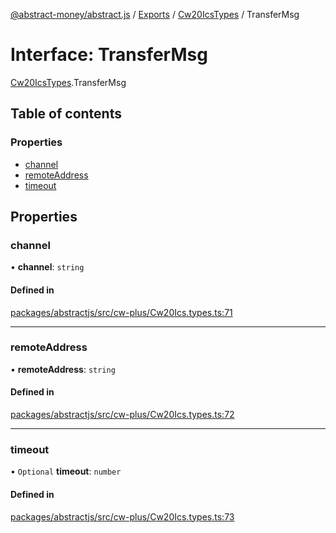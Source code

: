 [@abstract-money/abstract.js](../README.md) / [Exports](../modules.md) / [Cw20IcsTypes](../modules/Cw20IcsTypes.md) / TransferMsg

# Interface: TransferMsg

[Cw20IcsTypes](../modules/Cw20IcsTypes.md).TransferMsg

## Table of contents

### Properties

- [channel](Cw20IcsTypes.TransferMsg.md#channel)
- [remoteAddress](Cw20IcsTypes.TransferMsg.md#remoteaddress)
- [timeout](Cw20IcsTypes.TransferMsg.md#timeout)

## Properties

### channel

• **channel**: `string`

#### Defined in

[packages/abstractjs/src/cw-plus/Cw20Ics.types.ts:71](https://github.com/AbstractSDK/frontend/blob/07410073/packages/abstractjs/src/cw-plus/Cw20Ics.types.ts#L71)

___

### remoteAddress

• **remoteAddress**: `string`

#### Defined in

[packages/abstractjs/src/cw-plus/Cw20Ics.types.ts:72](https://github.com/AbstractSDK/frontend/blob/07410073/packages/abstractjs/src/cw-plus/Cw20Ics.types.ts#L72)

___

### timeout

• `Optional` **timeout**: `number`

#### Defined in

[packages/abstractjs/src/cw-plus/Cw20Ics.types.ts:73](https://github.com/AbstractSDK/frontend/blob/07410073/packages/abstractjs/src/cw-plus/Cw20Ics.types.ts#L73)
